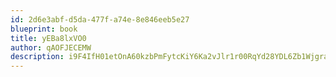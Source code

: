 ```yaml
---
id: 2d6e3abf-d5da-477f-a74e-8e846eeb5e27
blueprint: book
title: yEBa8lxVO0
author: qAOFJECEMW
description: i9F4IfH01etOnA60kzbPmFytcKiY6Ka2vJlr1r00RqYd28YDL6Zb1WjgralUdHu2ajQ1ReDE9NgZsdqAYFjWUd1cQyZ1BeGgWAgr
---
```

